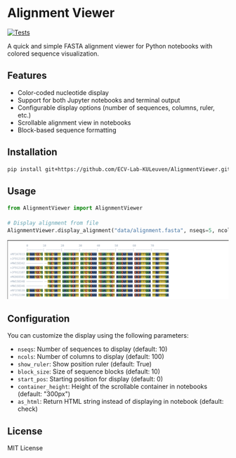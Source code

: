 # Alignment Viewer

[![Tests](https://github.com/ECV-Lab-KULeuven/AlignmentViewer/actions/workflows/test.yml/badge.svg)](https://github.com/ECV-Lab-KULeuven/AlignmentViewer/actions/workflows/test.yml)

A quick and simple FASTA alignment viewer for Python notebooks with colored sequence visualization.

## Features

- Color-coded nucleotide display
- Support for both Jupyter notebooks and terminal output
- Configurable display options (number of sequences, columns, ruler, etc.)
- Scrollable alignment view in notebooks
- Block-based sequence formatting

## Installation

```bash
pip install git+https://github.com/ECV-Lab-KULeuven/AlignmentViewer.git@dev
```

## Usage

```python
from AlignmentViewer import AlignmentViewer

# Display alignment from file
AlignmentViewer.display_alignment("data/alignment.fasta", nseqs=5, ncols=50)
```
![Example image](docs/example.png)

## Configuration

You can customize the display using the following parameters:

- `nseqs`: Number of sequences to display (default: 10)
- `ncols`: Number of columns to display (default: 100)
- `show_ruler`: Show position ruler (default: True)
- `block_size`: Size of sequence blocks (default: 10)
- `start_pos`: Starting position for display (default: 0)
- `container_height`: Height of the scrollable container in notebooks (default: "300px")
- `as_html`: Return HTML string instead of displaying in notebook (default: check)


## License

MIT License
